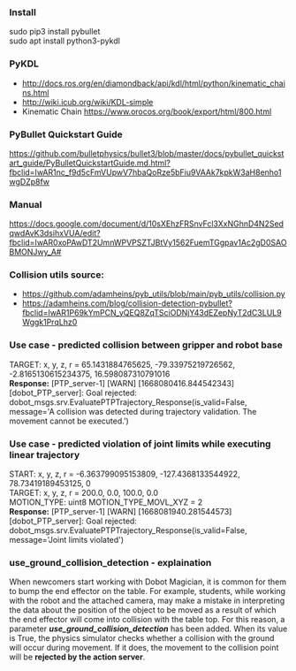 ### **Install**  
sudo pip3 install pybullet  
sudo apt install python3-pykdl  

### **PyKDL**
* http://docs.ros.org/en/diamondback/api/kdl/html/python/kinematic_chains.html  
* http://wiki.icub.org/wiki/KDL-simple
* Kinematic Chain https://www.orocos.org/book/export/html/800.html


### **PyBullet Quickstart Guide**  
https://github.com/bulletphysics/bullet3/blob/master/docs/pybullet_quickstart_guide/PyBulletQuickstartGuide.md.html?fbclid=IwAR1nc_f9d5cFmVUpwV7hbaQoRze5bFiu9VAAk7kpkW3aH8enho1wgDZp8fw

### **Manual**  
https://docs.google.com/document/d/10sXEhzFRSnvFcl3XxNGhnD4N2SedqwdAvK3dsihxVUA/edit?fbclid=IwAR0xoPAwDT2UmnWPVPSZTJBtVy1562FuemTGgpav1Ac2gD0SAOBMONJwy_A#

### **Collision utils source:**
* https://github.com/adamheins/pyb_utils/blob/main/pyb_utils/collision.py  
* https://adamheins.com/blog/collision-detection-pybullet?fbclid=IwAR1P69kYmPCN_yQEQ8ZqTSciODNjY43dEZepNyT2dC3LUL9Wggk1PrqLhz0


### **Use case - predicted collision between gripper and robot base**
TARGET: x, y, z, r = 65.1431884765625, -79.33975219726562, -2.8165130615234375, 16.598087310791016  
**Response:** [PTP_server-1] [WARN] [1668080416.844542343] [dobot_PTP_server]: Goal rejected: dobot_msgs.srv.EvaluatePTPTrajectory_Response(is_valid=False, message='A collision was detected during trajectory validation. The movement cannot be executed.')


### **Use case - predicted violation of joint limits while executing linear trajectory**  
START: x, y, z, r =  -6.363799095153809, -127.4368133544922, 78.73419189453125, 0  
TARGET: x, y, z, r = 200.0, 0.0, 100.0, 0.0    
MOTION_TYPE: uint8 MOTION_TYPE_MOVL_XYZ = 2    
**Response:** [PTP_server-1] [WARN] [1668081940.281544573] [dobot_PTP_server]: Goal rejected: dobot_msgs.srv.EvaluatePTPTrajectory_Response(is_valid=False, message='Joint limits violated')

### **use_ground_collision_detection - explaination**  
When newcomers start working with Dobot Magician, it is common for them to bump the end effector on the table. For example, students, while working with the robot and the attached camera, may make a mistake in interpreting the data about the position of the object to be moved as a result of which the end effector will come into collision with the table top. For this reason, a parameter _**use_ground_collision_detection**_ has been added. When its value is True, the physics simulator checks whether a collision with the ground will occur during movement. If it does, the movement to the collision point will be **rejected by the action server**. 
